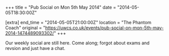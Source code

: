+++
title = "Pub Social on Mon 5th May 2014"
date = "2014-05-05T18:30:00Z"

[extra]
end_time = "2014-05-05T21:00:00Z"
location = "The Phantom Coach"
original = "https://uwcs.co.uk/events/pub-social-on-mon-5th-may-2014-1474489093302/"
+++

Our weekly social are still here. Come along; forgot about exams and revsion and just have a chat.

